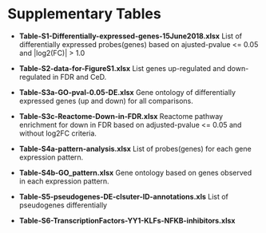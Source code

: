 # Supplementary Tables

- **Table-S1-Differentially-expressed-genes-15June2018.xlsx**
  List of differentially expressed probes(genes) based on ajusted-pvalue <= 0.05 and |log2(FC)| > 1.0
  
  
- **Table-S2-data-for-FigureS1.xlsx**
  List genes up-regulated and down-regulated in FDR and CeD.
  
  
- **Table-S3a-GO-pval-0.05-DE.xlsx**
  Gene ontology of differentially expressed genes (up and down)  for all comparisons.


- **Table-S3c-Reactome-Down-in-FDR.xlsx**
  Reactome pathway enrichment for down in FDR based on adjusted-pvalue <= 0.05 and without log2FC criteria.   


- **Table-S4a-pattern-analysis.xlsx**
  List of probes(genes) for each gene expression pattern.


- **Table-S4b-GO_pattern.xlsx**
  Gene ontology based on genes observed in each expression pattern. 


- **Table-S5-pseudogenes-DE-clsuter-ID-annotations.xls**
  List of pseudogenes differentially


- **Table-S6-TranscriptionFactors-YY1-KLFs-NFKB-inhibitors.xlsx**
